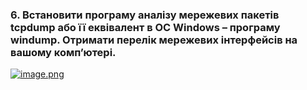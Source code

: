 ### 6. Встановити програму аналізу мережевих пакетів tcpdump або її еквівалент в ОС Windows – програму windump. Отримати перелік мережевих інтерфейсів на вашому комп’ютері.

[![image.png](https://i.postimg.cc/tJVrLK9Z/image.png)](https://postimg.cc/Lg2BP0Y2)
